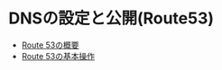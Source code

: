 # DNSの設定と公開(Route53)

* [Route 53の概要](./route53_overview.md)
* [Route 53の基本操作](./how_to_use_route53.md)
